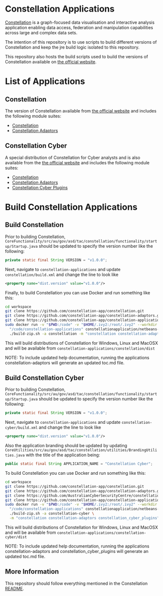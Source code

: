 # Constellation Applications

[Constellation](https://github.com/constellation-app/constellation) is a
graph-focused data visualisation and interactive analysis application enabling
data access, federation and manipulation capabilities across large and complex
data sets.

The intention of this repository is to use scripts to build different versions
of Constellation and keep the jre build logic isolated to this repository.

This repository also hosts the build scripts used to build the versions of
Constellation available on [the official website](https://constellation-app.com).

# List of Applications

## Constellation

The version of Constellation available from
[the official website](https://constellation-app.com) and includes the following
module suites:
  * [Constellation](https://github.com/constellation-app/constellation)
  * [Constellation Adaptors](https://github.com/constellation-app/constellation-adaptors)

## Constellation Cyber

A special distribution of Constellation for Cyber analysts and is also available
from the [the official website](https://constellation-app.com) and includes the
following module suites:
  * [Constellation](https://github.com/constellation-app/constellation)
  * [Constellation Adaptors](https://github.com/constellation-app/constellation-adaptors)
  * [Constellation Cyber Plugins](https://github.com/AustralianCyberSecurityCentre/constellation_cyber_plugins)

# Build Constellation Applications

## Build Constellation

Prior to building Constellation, `CoreFunctionality/src/au/gov/asd/tac/constellation/functionality/startup/Startup.java`
should be updated to specify the version number like the following:

```java
private static final String VERSION = "v1.0.0";
```

Next, navigate to `constellation-applications` and update
`constellation/build.xml` and change the line to look like

```xml
<property name="dist.version" value="v1.0.0"/>
```

Finally, to build Constellation you can use Docker and run something like this:

```bash
cd workspace
git clone https://github.com/constellation-app/constellation.git
git clone https://github.com/constellation-app/constellation-adaptors.git
git clone https://github.com/constellation-app/constellation-applications.git
sudo docker run -v "$PWD:/code" -v "$HOME/.ivy2:/root/.ivy2" --workdir \
  "/code/constellation-applications" constellationapplication/netbeans-runner:12 \
  ./build-zip.sh -a constellation -m "constellation constellation-adaptors"
```

This will build distributions of Constellation for Windows, Linux and MacOSX and will be available from `constellation-applications/constellation/dist`

NOTE: To include updated help documentation, running the applications constellation-adaptors will generate an updated toc.md file.

## Build Constellation Cyber

Prior to building Constellation, `CoreFunctionality/src/au/gov/asd/tac/constellation/functionality/startup/Startup.java`
should be updated to specify the version number like the following:

```java
private static final String VERSION = "v1.0.0";
```

Next, navigate to `constellation-applications` and update
`constellation-cyber/build.xml` and change the line to look like

```xml
<property name="dist.version" value="v1.0.0"/>
```

Also the application branding should be updated by updating `CoreUtilities/src/au/gov/asd/tac/constellation/utilities/BrandingUtilities.java`
with the title of the application being:

```java
public static final String APPLICATION_NAME = "Constellation Cyber";
```

To build Constellation you can use Docker and run something like this:

```bash
cd workspace
git clone https://github.com/constellation-app/constellation.git
git clone https://github.com/constellation-app/constellation-adaptors.git
git clone https://github.com/AustralianCyberSecurityCentre/constellation_cyber_plugins.git
git clone https://github.com/constellation-app/constellation-applications.git
sudo docker run -v "$PWD:/code" -v "$HOME/.ivy2:/root/.ivy2" --workdir \
  "/code/constellation-applications" constellationapplication/netbeans-runner:12 \
  ./build-zip.sh -a constellation-cyber \
  -m "constellation constellation-adaptors constellation_cyber_plugins"
```

This will build distributions of Constellation for Windows, Linux and MacOSX and will be available from `constellation-applications/constellation-cyber/dist`

NOTE: To include updated help documentation, running the applications constellation-adaptors and constellation_cyber_plugins will generate an updated toc.md file.

## More Information

This repository should follow everything mentioned in the Constellation
[README](https://github.com/constellation-app/constellation/blob/master/README.md).
